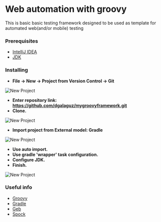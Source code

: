 # Web automation with groovy

This is basic basic testing framework designed to be used as template for automated web(and/or mobile) testing

### Prerequisites

* [IntelliJ IDEA](https://www.jetbrains.com/idea/download)
* [JDK](http://www.oracle.com/technetwork/java/javase/downloads/jdk8-downloads-2133151.html)

### Installing
* **File -> New -> Project from Version Control -> Git**

![New Project](/../screenshots/2018-05-30_18-58-43.png)

* **Enter repository link: https://github.com/dgalaguz/mygroovyframework.git**
* **Clone.**

![New Project](/../screenshots/2018-05-31_13-33-23.png)

* **Import project from External model: Gradle**

![New Project](/../screenshots/2018-05-30_18-59-02.png)
  
* **Use auto import.**
* **Use gradle 'wrapper' task configuration.**
* **Configure JDK.**
* **Finish.**

![New Project](/../screenshots/2018-05-30_18-59-32.png)
  
### Useful info
* [Groovy](http://groovy-lang.org/)
* [Gradle](https://gradle.org/)
* [Geb](http://www.gebish.org/)
* [Spock](http://spockframework.org/)